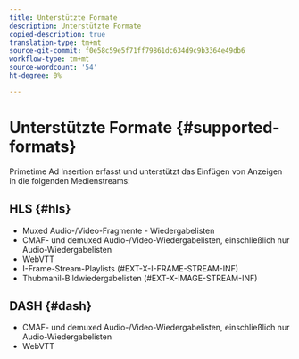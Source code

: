 ```yaml
---
title: Unterstützte Formate
description: Unterstützte Formate
copied-description: true
translation-type: tm+mt
source-git-commit: f0e58c59e5f71ff79861dc634d9c9b3364e49db6
workflow-type: tm+mt
source-wordcount: '54'
ht-degree: 0%

---
```



# Unterstützte Formate {#supported-formats}

Primetime Ad Insertion erfasst und unterstützt das Einfügen von Anzeigen in die folgenden Medienstreams:

## HLS {#hls}

- Muxed Audio-/Video-Fragmente - Wiedergabelisten
- CMAF- und demuxed Audio-/Video-Wiedergabelisten, einschließlich nur Audio-Wiedergabelisten
- WebVTT
- I-Frame-Stream-Playlists (#EXT-X-I-FRAME-STREAM-INF)
- Thubmanil-Bildwiedergabelisten (#EXT-X-IMAGE-STREAM-INF)

## DASH {#dash}

- CMAF- und demuxed Audio-/Video-Wiedergabelisten, einschließlich nur Audio-Wiedergabelisten
- WebVTT
